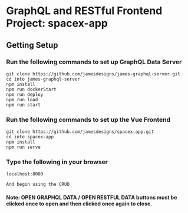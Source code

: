 # GraphQL and RESTful Frontend Project: spacex-app

## Getting Setup

### Run the following commands to set up GraphQL Data Server
```
git clone https://github.com/jamesdesigns/james-graphql-server.git
cd into james-graphql-server
npm install
npm run dockerStart
npm run deploy
npm run load
npm run start
```

### Run the following commands to set up the Vue Frontend
```
git clone https://github.com/jamesdesigns/spacex-app.git
cd into spacex-app
npm install
npm run serve
```

### Type the following in your browser
```
localhost:8080

And begin using the CRUD
```
#### Note: OPEN GRAPHQL DATA / OPEN RESTFUL DATA buttons must be clicked once to open and then clicked once again to close.
